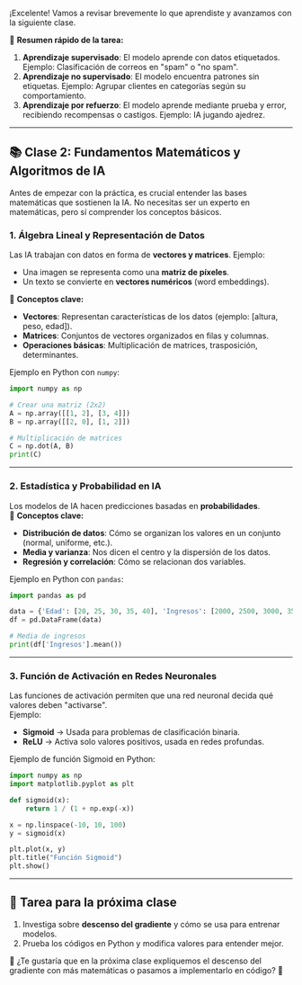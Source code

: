 ¡Excelente! Vamos a revisar brevemente lo que aprendiste y avanzamos con la siguiente clase.  

📌 **Resumen rápido de la tarea:**  
1. **Aprendizaje supervisado**: El modelo aprende con datos etiquetados. Ejemplo: Clasificación de correos en "spam" o "no spam".  
2. **Aprendizaje no supervisado**: El modelo encuentra patrones sin etiquetas. Ejemplo: Agrupar clientes en categorías según su comportamiento.  
3. **Aprendizaje por refuerzo**: El modelo aprende mediante prueba y error, recibiendo recompensas o castigos. Ejemplo: IA jugando ajedrez.  

---

## **📚 Clase 2: Fundamentos Matemáticos y Algoritmos de IA**  

Antes de empezar con la práctica, es crucial entender las bases matemáticas que sostienen la IA. No necesitas ser un experto en matemáticas, pero sí comprender los conceptos básicos.  

### **1. Álgebra Lineal y Representación de Datos**
Las IA trabajan con datos en forma de **vectores y matrices**. Ejemplo:  
- Una imagen se representa como una **matriz de píxeles**.  
- Un texto se convierte en **vectores numéricos** (word embeddings).  

📌 **Conceptos clave:**  
- **Vectores**: Representan características de los datos (ejemplo: [altura, peso, edad]).  
- **Matrices**: Conjuntos de vectores organizados en filas y columnas.  
- **Operaciones básicas**: Multiplicación de matrices, trasposición, determinantes.  

Ejemplo en Python con `numpy`:  
```python
import numpy as np

# Crear una matriz (2x2)
A = np.array([[1, 2], [3, 4]])
B = np.array([[2, 0], [1, 2]])

# Multiplicación de matrices
C = np.dot(A, B)
print(C)
```

---

### **2. Estadística y Probabilidad en IA**
Los modelos de IA hacen predicciones basadas en **probabilidades**.  
📌 **Conceptos clave:**  
- **Distribución de datos**: Cómo se organizan los valores en un conjunto (normal, uniforme, etc.).  
- **Media y varianza**: Nos dicen el centro y la dispersión de los datos.  
- **Regresión y correlación**: Cómo se relacionan dos variables.  

Ejemplo en Python con `pandas`:  
```python
import pandas as pd

data = {'Edad': [20, 25, 30, 35, 40], 'Ingresos': [2000, 2500, 3000, 3500, 4000]}
df = pd.DataFrame(data)

# Media de ingresos
print(df['Ingresos'].mean())
```

---

### **3. Función de Activación en Redes Neuronales**
Las funciones de activación permiten que una red neuronal decida qué valores deben "activarse".  
Ejemplo:  
- **Sigmoid** → Usada para problemas de clasificación binaria.  
- **ReLU** → Activa solo valores positivos, usada en redes profundas.  

Ejemplo de función Sigmoid en Python:  
```python
import numpy as np
import matplotlib.pyplot as plt

def sigmoid(x):
    return 1 / (1 + np.exp(-x))

x = np.linspace(-10, 10, 100)
y = sigmoid(x)

plt.plot(x, y)
plt.title("Función Sigmoid")
plt.show()
```

---

## **📌 Tarea para la próxima clase**
1. Investiga sobre **descenso del gradiente** y cómo se usa para entrenar modelos.  
2. Prueba los códigos en Python y modifica valores para entender mejor.  

📢 ¿Te gustaría que en la próxima clase expliquemos el descenso del gradiente con más matemáticas o pasamos a implementarlo en código? 🚀